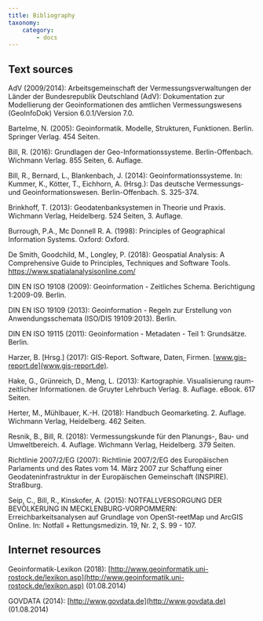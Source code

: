 ```yaml
---
title: Bibliography
taxonomy:
    category:
        - docs
---
```


## Text sources

AdV (2009/2014): Arbeitsgemeinschaft der Vermessungsverwaltungen der Länder der Bundesrepublik Deutschland (AdV): Dokumentation zur Modellierung der Geoinformationen des amtlichen Vermessungswesens (GeoInfoDok) Version 6.0.1/Version 7.0.

Bartelme, N. (2005): Geoinformatik. Modelle, Strukturen, Funktionen. Berlin. Springer Verlag. 454 Seiten.

Bill, R. (2016): Grundlagen der Geo-Informationssysteme. Berlin-Offenbach. Wichmann Verlag. 855 Seiten, 6. Auflage.

Bill, R., Bernard, L., Blankenbach, J. (2014): Geoinformationssysteme. In: Kummer, K., Kötter, T., Eichhorn, A. (Hrsg.): Das deutsche Vermessungs- und Geoinformationswesen. Berlin-Offenbach. S. 325-374.

Brinkhoff, T. (2013): Geodatenbanksystemen in Theorie und Praxis. Wichmann Verlag, Heidelberg. 524 Seiten, 3. Auflage.

Burrough, P.A., Mc Donnell R. A. (1998): Principles of Geographical Information Systems. Oxford: Oxford.

De Smith, Goodchild, M., Longley, P. (2018): Geospatial Analysis: A Comprehensive Guide to Principles, Techniques and Software Tools. https://www.spatialanalysisonline.com/

DIN EN ISO 19108 (2009): Geoinformation - Zeitliches Schema. Berichtigung 1:2009-09. Berlin.

DIN EN ISO 19109 (2013): Geoinformation - Regeln zur Erstellung von Anwendungsschemata (ISO/DIS 19109:2013). Berlin.

DIN EN ISO 19115 (2011): Geoinformation - Metadaten - Teil 1: Grundsätze. Berlin.

Harzer, B. [Hrsg.] (2017): GIS-Report. Software, Daten, Firmen. [www.gis-report.de](www.gis-report.de).

Hake, G., Grünreich, D., Meng, L. (2013): Kartographie. Visualisierung raum-zeitlicher Informationen. de Gruyter Lehrbuch Verlag. 8. Auflage. eBook. 617 Seiten.

Herter, M., Mühlbauer, K.-H. (2018): Handbuch Geomarketing. 2. Auflage. Wichmann Verlag, Heidelberg. 462 Seiten.

Resnik, B., Bill, R. (2018): Vermessungskunde für den Planungs-, Bau- und Umweltbereich. 4. Auflage. Wichmann Verlag, Heidelberg. 379 Seiten.

Richtlinie 2007/2/EG (2007): Richtlinie 2007/2/EG des Europäischen Parlaments und des Rates vom 14. März 2007 zur Schaffung einer Geodateninfrastruktur in der Europäischen Gemeinschaft (INSPIRE). Straßburg.

Seip, C., Bill, R., Kinskofer, A. (2015): NOTFALLVERSORGUNG DER BEVÖLKERUNG IN MECKLENBURG-VORPOMMERN: Erreichbarkeitsanalysen auf Grundlage von OpenSt-reetMap und ArcGIS Online. In: Notfall + Rettungsmedizin. 19, Nr. 2, S. 99 - 107. 

## Internet resources

Geoinformatik-Lexikon (2018): [http://www.geoinformatik.uni-rostock.de/lexikon.asp](http://www.geoinformatik.uni-rostock.de/lexikon.asp) (01.08.2014)

GOVDATA (2014): [http://www.govdata.de](http://www.govdata.de) (01.08.2014)
